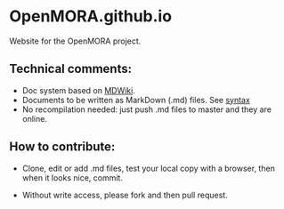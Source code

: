 OpenMORA.github.io
==================

Website for the OpenMORA project.

Technical comments:
--------------------
  * Doc system based on [MDWiki](http://dynalon.github.io/).
  * Documents to be written as MarkDown (.md) files. See [syntax](http://daringfireball.net/projects/markdown/basics)
  * No recompilation needed: just push .md files to master and they are online.
  
How to contribute:
--------------------
  * Clone, edit or add .md files, test your local copy with a browser, then when it looks nice, commit.

  * Without write access, please fork and then pull request. 
